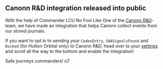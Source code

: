 ﻿---
pubdate: 2021-02-01T07:00:00Z
category: general
---

## Canonn R&D integration released into public

With the help of Commander LCU No Fool Like One of the [Canonn R&D](https://canonn.science)-team,
we have made an integration that helps Canonn collect events from our stored journals.

If you want to opt in to sending your `CodexEntry`, `SAASignalsFound` and `Docked` (for Hutton Orbital only)
to Canonn R&D, head over to your [settings](https://journal-limpet.com/Settings) and scroll all the way
to the bottom and enable the integration!

Safe journeys commanders! o7